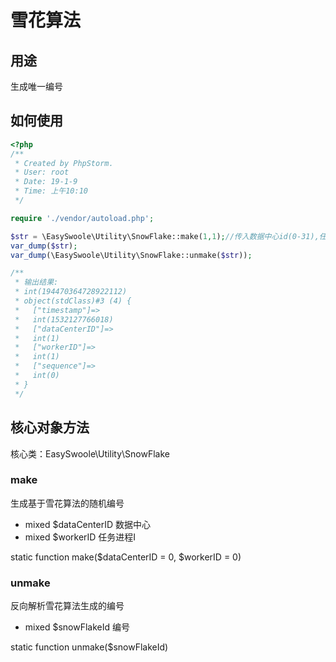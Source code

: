 # 雪花算法

## 用途
生成唯一编号

## 如何使用

```php
<?php
/**
 * Created by PhpStorm.
 * User: root
 * Date: 19-1-9
 * Time: 上午10:10
 */

require './vendor/autoload.php';

$str = \EasySwoole\Utility\SnowFlake::make(1,1);//传入数据中心id(0-31),任务进程id(0-31)
var_dump($str);
var_dump(\EasySwoole\Utility\SnowFlake::unmake($str));

/**
 * 输出结果:
 * int(194470364728922112)
 * object(stdClass)#3 (4) {
 *   ["timestamp"]=>
 *   int(1532127766018)
 *   ["dataCenterID"]=>
 *   int(1)
 *   ["workerID"]=>
 *   int(1)
 *   ["sequence"]=>
 *   int(0)
 * }
 */

```

## 核心对象方法

核心类：EasySwoole\Utility\SnowFlake

### make

生成基于雪花算法的随机编号

* mixed     $dataCenterID       数据中心
* mixed     $workerID           任务进程I

static function make($dataCenterID = 0, $workerID = 0)

### unmake

反向解析雪花算法生成的编号

* mixed     $snowFlakeId        编号

static function unmake($snowFlakeId)